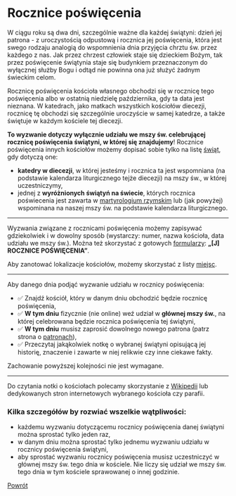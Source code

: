 # Rocznice poświęcenia
W ciągu roku są dwa dni, szczególnie ważne dla każdej świątyni: dzień jej patrona - z uroczystością odpustową i rocznica jej poświęcenia, która jest swego rodzaju analogią do wspomnienia dnia przyjęcia chrztu św. przez każdego z nas. Jak przez chrzest człowiek staje się dzieckiem Bożym, tak przez poświęcenie świątynia staje się budynkiem przeznaczonym do wyłącznej służby Bogu i odtąd nie powinna ona już służyć żadnym świeckim celom.

Rocznicę poświęcenia kościoła własnego obchodzi się w rocznicę tego poświęcenia albo w ostatnią niedzielę października, gdy ta data jest nieznana. W katedrach, jako matkach wszystkich kościołów diecezji, rocznicę tę obchodzi się szczególnie uroczyście w samej katedrze, a także świętuje w każdym kościele tej diecezji.

**To wyzwanie dotyczy wyłącznie udziału we mszy św. celebrującej rocznicę poświęcenia świątyni, w której się znajdujemy**! Rocznice poświęcenia innych kościołów możemy dopisać sobie tylko na listę [świąt](swieta.md), gdy dotyczą one:
- **katedry w diecezji**, w której jesteśmy i rocznica ta jest wspomniana (na podstawie kalendarza liturgicznego tejże diecezji) na mszy św., w której uczestniczymy,
- jednej z **wyróżnionych świątyń na świecie**, których rocznica poświecenia jest zawarta w [martyrologium rzymskim](jak_wybrac_patrona_tytul_patrona_lub_swieto.md) lub (jak powyżej) wspominana na naszej mszy św. na podstawie kalendarza liturgicznego.

---
Wyzwania związane z rocznicami poświęcenia możemy zapisywać gdziekolwiek i w dowolny sposób (wystarczy: numer, nazwa kościoła, data udziału we mszy św.). Można też skorzystać z gotowych [formularzy](wszystkie_materialy_do_pobrania.md): **„[J] ROCZNICE POŚWIĘCENIA”**.

Aby zanotować lokalizacje kościołów, możemy skorzystać z listy [miejsc](jak_zanotowac_miejsca.md).

---
Aby danego dnia podjąć wyzwanie udziału w rocznicy poświęcenia:
- ✅ Znajdź kościół, który w danym dniu obchodzić będzie rocznicę poświęcenia,
- ✅ **W tym dniu** fizycznie (nie online) weź udział w **głównej mszy św.**, na której celebrowana będzie rocznica poświęcenia tej świątyni,
- ✅ **W tym dniu** musisz zaprosić dowolnego nowego patrona (patrz strona o [patronach](patroni.md)),
- ✅ Przeczytaj jakąkolwiek notkę o wybranej świątyni opisującą jej historię, znaczenie i zawarte w niej relikwie czy inne ciekawe fakty.

Zachowanie powyższej kolejności nie jest wymagane.

---
Do czytania notki o kościołach polecamy skorzystanie z [Wikipedii](https://pl.wikipedia.org) lub dedykowanych stron internetowych wybranego kościoła czy parafii.

### Kilka szczegółów by rozwiać wszelkie wątpliwości:
- każdemu wyzwaniu dotyczącemu rocznicy poświęcenia danej świątyni można sprostać tylko jeden raz,
- w danym dniu można sprostać tylko jednemu wyzwaniu udziału w rocznicy poświęcenia świątyni,
- aby sprostać wyzwaniu rocznicy poświęcenia musisz uczestniczyć w głównej mszy św. tego dnia w kościele. Nie liczy się udział we mszy św. tego dnia w tym kościele sprawowanej o innej godzinie.

[Powrót](index.md)
